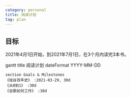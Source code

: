 ```yaml
---
category: personal
title: 阅读计划
tag: plan
---
```



## 目标

2021年4月1日开始，到2021年7月1日，在3个月内读完3本书。

<div class="mermaid">
    gantt
    title 阅读计划
    dateFormat  YYYY-MM-DD

    section Goals & Milestones
    《硅谷百年史》 :2021-03-29, 30d
    《从0到1》 :30d
    《谷歌如何工作》 :30d
</div>

